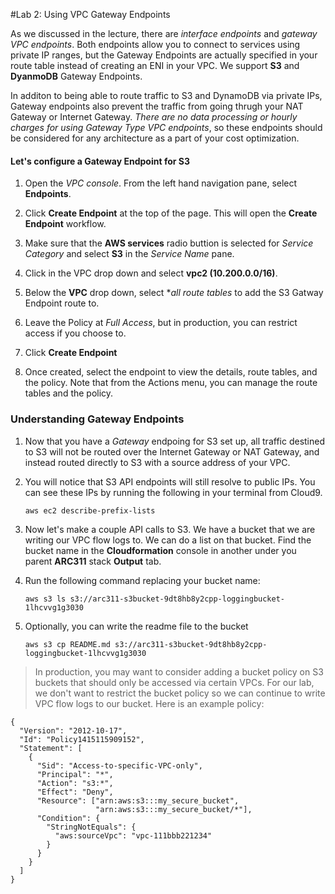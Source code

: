 #Lab 2:  Using VPC Gateway Endpoints

As we discussed in the lecture, there are *interface endpoints* and *gateway VPC endpoints*.  Both endpoints allow you to connect to services using private IP ranges, but the Gateway Endpoints are actually specified in your route table instead of creating an ENI in your VPC.  We support **S3** and **DyanmoDB** Gateway Endpoints.

In additon to being able to route traffic to S3 and DynamoDB via private IPs, Gateway endpoints also prevent the traffic from going thrugh your NAT Gateway or Internet Gateway.  *There are no data processing or hourly charges for using Gateway Type VPC endpoints*, so these endpoints should be considered for any architecture as a part of your cost optimization.

#### Let's configure a Gateway Endpoint for S3 


1.  Open the *VPC console*.  From the left hand navigation pane, select **Endpoints**.  

2.  Click **Create Endpoint** at the top of the page.  This will open the **Create Endpoint** workflow.

3.  Make sure that the **AWS services** radio buttion is selected for *Service Category* and select **S3** in the *Service Name* pane.

4. Click in the VPC drop down and select **vpc2 (10.200.0.0/16)**.

5.  Below the **VPC** drop down, select **all route tables* to add the S3 Gatway Endpoint route to.

6.  Leave the Policy at *Full Access*, but in production, you can restrict access if you choose to.

7.  Click **Create Endpoint**

8.  Once created, select the endpoint to view the details, route tables, and the policy.  Note that from the Actions menu, you can manage the route tables and the policy.

### Understanding Gateway Endpoints

1.  Now that you have a *Gateway* endpoing for S3 set up, all traffic destined to S3 will not be routed over the Internet Gateway or NAT Gateway, and instead routed directly to S3 with a source address of your VPC.
2. You will notice that S3 API endpoints will still resolve to public IPs.  You can see these IPs by running the following in your terminal from Cloud9.

	```
	aws ec2 describe-prefix-lists
	```
3. Now let's make a couple API calls to S3.  We have a bucket that we are writing our VPC flow logs to.  We can do a list on that bucket.  Find the bucket name in the **Cloudformation** console in another under you parent **ARC311** stack **Output** tab.
4. Run the following command replacing your bucket name:

	```
	aws s3 ls s3://arc311-s3bucket-9dt8hb8y2cpp-loggingbucket-1lhcvvg1g3030
	```
5.  Optionally, you can write the readme file to the bucket
	
	```
	aws s3 cp README.md s3://arc311-s3bucket-9dt8hb8y2cpp-loggingbucket-1lhcvvg1g3030
	```



> In production, you may want to consider adding a bucket policy on S3 buckets that should only be accessed via certain VPCs.  For our lab, we don't want to restrict the bucket policy so we can continue to write VPC flow logs to our bucket. Here is an example policy:
> 
>
```
{
  "Version": "2012-10-17",
  "Id": "Policy1415115909152",
  "Statement": [
    {
      "Sid": "Access-to-specific-VPC-only",
      "Principal": "*",
      "Action": "s3:*",
      "Effect": "Deny",
      "Resource": ["arn:aws:s3:::my_secure_bucket",
                   "arn:aws:s3:::my_secure_bucket/*"],
      "Condition": {
        "StringNotEquals": {
          "aws:sourceVpc": "vpc-111bbb221234"
        }
      }
    }
  ]
}
```
